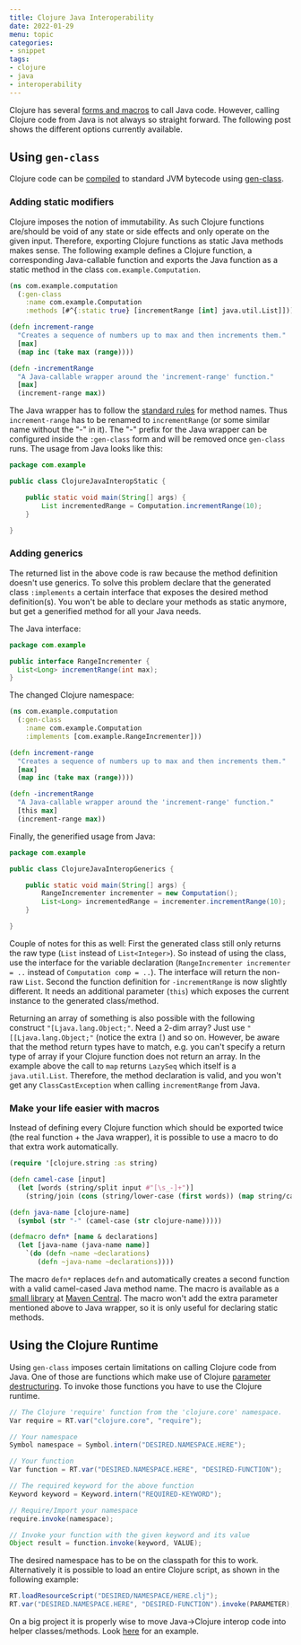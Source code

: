 ```yaml
---
title: Clojure Java Interoperability
date: 2022-01-29
menu: topic
categories:
- snippet
tags:
- clojure
- java
- interoperability
---
```


Clojure has several [forms and macros](http://clojure.org/java_interop) to call Java code. However, calling Clojure code from Java is not always so straight forward. The following post shows the different options currently available.

## Using `gen-class`

Clojure code can be [compiled](http://clojure.org/compilation) to standard JVM bytecode using [gen-class](http://clojure.github.io/clojure/clojure.core-api.html#clojure.core/gen-class).

### Adding static modifiers

Clojure imposes the notion of immutability. As such Clojure functions are/should be void of any state or side effects and only operate on the given input. Therefore, exporting Clojure functions as static Java methods makes sense. The following example defines a Clojure function, a corresponding Java-callable function and exports the Java function as a static method in the class `com.example.Computation`.

```clojure
(ns com.example.computation
  (:gen-class
    :name com.example.Computation
    :methods [#^{:static true} [incrementRange [int] java.util.List]]))

(defn increment-range
  "Creates a sequence of numbers up to max and then increments them."
  [max]
  (map inc (take max (range))))

(defn -incrementRange
  "A Java-callable wrapper around the 'increment-range' function."
  [max]
  (increment-range max))
```

The Java wrapper has to follow the [standard rules](https://docs.oracle.com/javase/specs/jls/se17/html/jls-3.html#jls-3.8) for method names. Thus `increment-range` has to be renamed to `incrementRange` (or some similar name without the "-" in it). The "-" prefix for the Java wrapper can be configured inside the `:gen-class` form and will be removed once `gen-class` runs. The usage from Java looks like this:

```java
package com.example

public class ClojureJavaInteropStatic {

    public static void main(String[] args) {
        List incrementedRange = Computation.incrementRange(10);
    }

}
```

### Adding generics

The returned list in the above code is raw because the method definition doesn't use generics. To solve this problem declare that the generated class `:implements` a certain interface that exposes the desired method definition(s). You won't be able to declare your methods as static anymore, but get a generified method for all your Java needs.

The Java interface:

```java
package com.example

public interface RangeIncrementer {
  List<Long> incrementRange(int max);
}
```

The changed Clojure namespace:

```clojure
(ns com.example.computation
  (:gen-class
    :name com.example.Computation
    :implements [com.example.RangeIncrementer]))

(defn increment-range
  "Creates a sequence of numbers up to max and then increments them."
  [max]
  (map inc (take max (range))))

(defn -incrementRange
  "A Java-callable wrapper around the 'increment-range' function."
  [this max]
  (increment-range max))
```

Finally, the generified usage from Java:

```java
package com.example

public class ClojureJavaInteropGenerics {

    public static void main(String[] args) {
        RangeIncrementer incrementer = new Computation();
        List<Long> incrementedRange = incrementer.incrementRange(10);
    }

}
```

Couple of notes for this as well: First the generated class still only returns the raw type (`List` instead of  `List<Integer>`). So instead of using the class, use the interface for the variable declaration (`RangeIncrementer incrementer = ..` instead of `Computation comp = ..`). The interface will return the non-raw `List`. Second the function definition for `-incrementRange` is now slightly different. It needs an additional parameter (`this`) which exposes the current instance to the generated class/method.

Returning an array of something is also possible with the following construct `"[Ljava.lang.Object;"`. Need a 2-dim array? Just use `"[[Ljava.lang.Object;"` (notice the extra `[`) and so on. However, be aware that the method return types have to match, e.g. you can't specify a return type of array if your Clojure function does not return an array. In the example above the call to `map` returns `LazySeq` which itself is a `java.util.List`. Therefore, the method declaration is valid, and you won't get any `ClassCastException` when calling `incrementRange` from Java.

### Make your life easier with macros

Instead of defining every Clojure function which should be exported twice (the real function + the Java wrapper), it is possible to use a macro to do that extra work automatically.

```clojure
(require '[clojure.string :as string)

(defn camel-case [input]
  (let [words (string/split input #"[\s_-]+")]
    (string/join (cons (string/lower-case (first words)) (map string/capitalize (rest words))))))

(defn java-name [clojure-name]
  (symbol (str "-" (camel-case (str clojure-name)))))

(defmacro defn* [name & declarations]
  (let [java-name (java-name name)]
    `(do (defn ~name ~declarations)
       (defn ~java-name ~declarations))))
```

The macro `defn*` replaces `defn` and automatically creates a second function with a valid camel-cased Java method name. The macro is available as a [small library](https://github.com/sebhoss/def-clj) at [Maven Central](https://search.maven.org/search?q=g:com.github.sebhoss%20a:def-clj). The macro won't add the extra parameter mentioned above to Java wrapper, so it is only useful for declaring static methods.

## Using the Clojure Runtime

Using `gen-class` imposes certain limitations on calling Clojure code from Java. One of those are functions which make use of Clojure [parameter destructuring](http://clojure.org/reference/special_forms#binding-forms). To invoke those functions you have to use the Clojure runtime.

```java
// The Clojure 'require' function from the 'clojure.core' namespace.
Var require = RT.var("clojure.core", "require");

// Your namespace
Symbol namespace = Symbol.intern("DESIRED.NAMESPACE.HERE");

// Your function
Var function = RT.var("DESIRED.NAMESPACE.HERE", "DESIRED-FUNCTION");

// The required keyword for the above function
Keyword keyword = Keyword.intern("REQUIRED-KEYWORD");

// Require/Import your namespace
require.invoke(namespace);

// Invoke your function with the given keyword and its value
Object result = function.invoke(keyword, VALUE);
```

The desired namespace has to be on the classpath for this to work. Alternatively it is possible to load an entire Clojure script, as shown in the following example:

```java
RT.loadResourceScript("DESIRED/NAMESPACE/HERE.clj");
RT.var("DESIRED.NAMESPACE.HERE", "DESIRED-FUNCTION").invoke(PARAMETER);
```

On a big project it is properly wise to move Java->Clojure interop code into helper classes/methods. Look [here](https://github.com/mikera/clojure-utils/blob/master/src/main/java/mikera/cljutils/Clojure.java) for an example.
